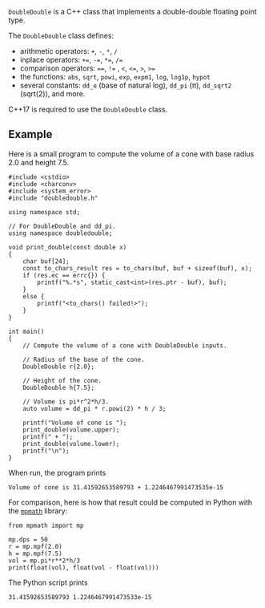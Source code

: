`DoubleDouble` is a C++ class that implements a double-double floating point type.

The `DoubleDouble` class defines:
* arithmetic operators: `+`, `-`, `*`, `/`
* inplace operators: `+=`, `-=`, `*=`, `/=`
* comparison operators: `==`, `!=` , `<`, `<=`, `>`, `>=`
* the functions: `abs`, `sqrt`, `powi`, `exp`, `expm1`, `log`, `log1p`, `hypot`
* several constants: `dd_e` (base of natural log), `dd_pi` (π),
  `dd_sqrt2` (sqrt(2)), and more.

C++17 is required to use the `DoubleDouble` class.

Example
-------

Here is a small program to compute the volume of a cone with base radius 2.0
and height 7.5.

```
#include <cstdio>
#include <charconv>
#include <system_error>
#include "doubledouble.h"

using namespace std;

// For DoubleDouble and dd_pi.
using namespace doubledouble;

void print_double(const double x)
{
    char buf[24];
    const to_chars_result res = to_chars(buf, buf + sizeof(buf), x);
    if (res.ec == errc{}) {
        printf("%.*s", static_cast<int>(res.ptr - buf), buf);
    }
    else {
        printf("<to_chars() failed!>");
    }
}

int main()
{
    // Compute the volume of a cone with DoubleDouble inputs.

    // Radius of the base of the cone.
    DoubleDouble r{2.0};

    // Height of the cone.
    DoubleDouble h{7.5};

    // Volume is pi*r^2*h/3.
    auto volume = dd_pi * r.powi(2) * h / 3;

    printf("Volume of cone is ");
    print_double(volume.upper);
    printf(" + ");
    print_double(volume.lower);
    printf("\n");
}
```

When run, the program prints

```
Volume of cone is 31.41592653589793 + 1.2246467991473535e-15
```

For comparison, here is how that result could be computed in Python
with the [`mpmath`](https://mpmath.org/) library:

```
from mpmath import mp

mp.dps = 50
r = mp.mpf(2.0)
h = mp.mpf(7.5)
vol = mp.pi*r**2*h/3
print(float(vol), float(vol - float(vol)))
```
The Python script prints
```
31.41592653589793 1.2246467991473533e-15
```